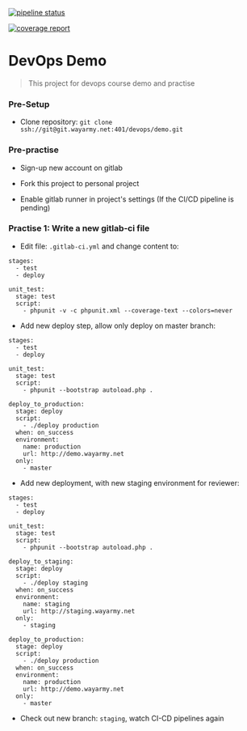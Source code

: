 [![pipeline status](https://git.wayarmy.net/devops/demo/badges/master/pipeline.svg)](https://git.wayarmy.net/devops/demo/commits/master)

[![coverage report](https://git.wayarmy.net/devops/demo/badges/master/coverage.svg)](https://git.wayarmy.net/devops/demo/commits/master)

# DevOps Demo

> This project for devops course demo and practise

### Pre-Setup

- Clone repository:  `git clone ssh://git@git.wayarmy.net:401/devops/demo.git`

### Pre-practise

- Sign-up new account on gitlab

- Fork this project to personal project

- Enable gitlab runner in project's settings (If the CI/CD pipeline is pending)

### Practise 1: Write a new gitlab-ci file

- Edit file: `.gitlab-ci.yml` and change content to:

```
stages:
  - test
  - deploy

unit_test:
  stage: test
  script:
    - phpunit -v -c phpunit.xml --coverage-text --colors=never
```

- Add new deploy step, allow only deploy on master branch:

```
stages:
  - test
  - deploy

unit_test:
  stage: test
  script:
    - phpunit --bootstrap autoload.php .

deploy_to_production:
  stage: deploy
  script:
    - ./deploy production
  when: on_success
  environment:
    name: production
    url: http://demo.wayarmy.net
  only:
    - master
```

- Add new deployment, with new staging environment for reviewer:

```
stages:
  - test
  - deploy

unit_test:
  stage: test
  script:
    - phpunit --bootstrap autoload.php .

deploy_to_staging:
  stage: deploy
  script:
    - ./deploy staging
  when: on_success
  environment:
    name: staging
    url: http://staging.wayarmy.net
  only:
    - staging

deploy_to_production:
  stage: deploy
  script:
    - ./deploy production
  when: on_success
  environment:
    name: production
    url: http://demo.wayarmy.net
  only:
    - master
```

- Check out new branch: `staging`, watch CI-CD pipelines again